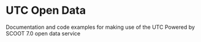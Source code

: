 # UTC Open Data
Documentation and code examples for making use of the UTC Powered by SCOOT 7.0 open data service

